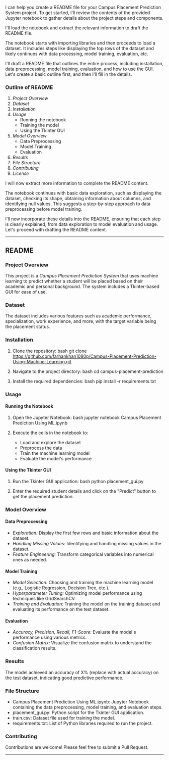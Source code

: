 I can help you create a README file for your Campus Placement Prediction System project. To get started, I'll review the contents of the provided Jupyter notebook to gather details about the project steps and components.

I'll load the notebook and extract the relevant information to draft the README file.

The notebook starts with importing libraries and then proceeds to load a dataset. It includes steps like displaying the top rows of the dataset and likely continues with data processing, model training, evaluation, etc.

I'll draft a README file that outlines the entire process, including installation, data preprocessing, model training, evaluation, and how to use the GUI. Let's create a basic outline first, and then I'll fill in the details. 

### Outline of README

1. *Project Overview*
2. *Dataset*
3. *Installation*
4. *Usage*
   - Running the notebook
   - Training the model
   - Using the Tkinter GUI
5. *Model Overview*
   - Data Preprocessing
   - Model Training
   - Evaluation
6. *Results*
7. *File Structure*
8. *Contributing*
9. *License*

I will now extract more information to complete the README content.

The notebook continues with basic data exploration, such as displaying the dataset, checking its shape, obtaining information about columns, and identifying null values. This suggests a step-by-step approach to data preprocessing before model training.

I'll now incorporate these details into the README, ensuring that each step is clearly explained, from data exploration to model evaluation and usage. Let's proceed with drafting the README content.

---

## README

### Project Overview
This project is a *Campus Placement Prediction System* that uses machine learning to predict whether a student will be placed based on their academic and personal background. The system includes a Tkinter-based GUI for ease of use.

### Dataset
The dataset includes various features such as academic performance, specialization, work experience, and more, with the target variable being the placement status.

### Installation
1. Clone the repository:
   bash
   git clone https://github.com/farhankhan1080p/Campus-Placement-Prediction-Using-Machine-Learning.git
   
2. Navigate to the project directory:
   bash
   cd campus-placement-prediction
   
3. Install the required dependencies:
   bash
   pip install -r requirements.txt
   

### Usage

#### Running the Notebook
1. Open the Jupyter Notebook:
   bash
   jupyter notebook Campus Placement Prediction Using ML.ipynb
   
2. Execute the cells in the notebook to:
   - Load and explore the dataset
   - Preprocess the data
   - Train the machine learning model
   - Evaluate the model's performance

#### Using the Tkinter GUI
1. Run the Tkinter GUI application:
   bash
   python placement_gui.py
   
2. Enter the required student details and click on the "Predict" button to get the placement prediction.

### Model Overview

#### Data Preprocessing
- *Exploration:* Display the first few rows and basic information about the dataset.
- *Handling Missing Values:* Identifying and handling missing values in the dataset.
- *Feature Engineering:* Transform categorical variables into numerical ones as needed.

#### Model Training
- *Model Selection:* Choosing and training the machine learning model (e.g., Logistic Regression, Decision Tree, etc.).
- *Hyperparameter Tuning:* Optimizing model performance using techniques like GridSearchCV.
- *Training and Evaluation:* Training the model on the training dataset and evaluating its performance on the test dataset.

#### Evaluation
- *Accuracy, Precision, Recall, F1-Score:* Evaluate the model's performance using various metrics.
- *Confusion Matrix:* Visualize the confusion matrix to understand the classification results.

### Results
The model achieved an accuracy of X% (replace with actual accuracy) on the test dataset, indicating good predictive performance.

### File Structure
- Campus Placement Prediction Using ML.ipynb: Jupyter Notebook containing the data preprocessing, model training, and evaluation steps.
- placement_gui.py: Python script for the Tkinter GUI application.
- train.csv: Dataset file used for training the model.
- requirements.txt: List of Python libraries required to run the project.

### Contributing
Contributions are welcome! Please feel free to submit a Pull Request.

---
